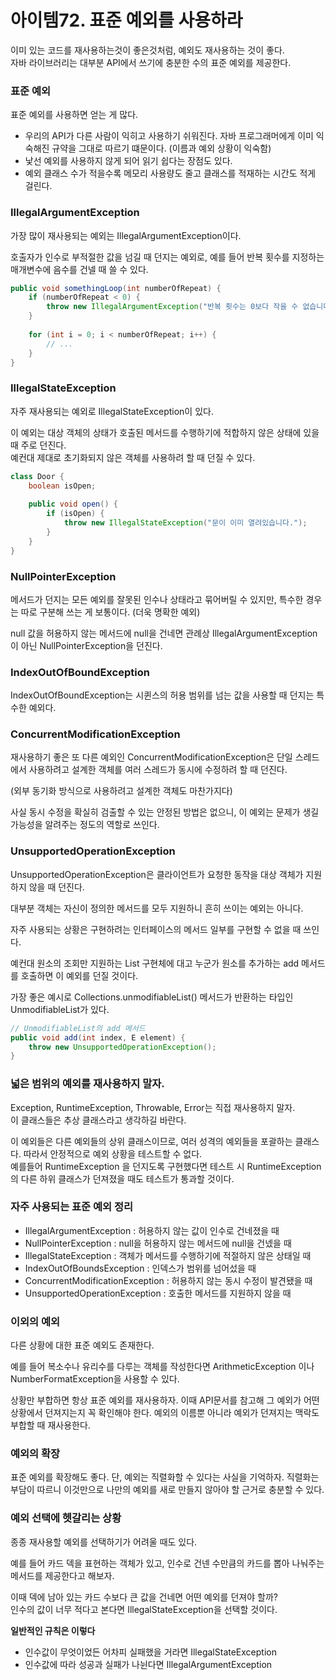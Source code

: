 # 아이템72. 표준 예외를 사용하라

이미 있는 코드를 재사용하는것이 좋은것처럼, 예외도 재사용하는 것이 좋다.   
자바 라이브러리는 대부분 API에서 쓰기에 충분한 수의 표준 예외를 제공한다.

### 표준 예외

표준 예외를 사용하면 얻는 게 많다.
* 우리의 API가 다른 사람이 익히고 사용하기 쉬워진다. 자바 프로그래머에게 이미 익숙해진 규약을 그대로 따르기 떄문이다. (이름과 예외 상황이 익숙함)   
* 낯선 예외를 사용하지 않게 되어 읽기 쉽다는 장점도 있다.
* 예외 클래스 수가 적을수록 메모리 사용량도 줄고 클래스를 적재하는 시간도 적게 걸린다.

### IllegalArgumentException

가장 많이 재사용되는 예외는 IllegalArgumentException이다.

호출자가 인수로 부적절한 값을 넘길 때 던지는 예외로, 예를 들어 반복 횟수를 지정하는 매개변수에 음수를 건넬 때 쓸 수 있다.

```java
public void somethingLoop(int numberOfRepeat) {
    if (numberOfRepeat < 0) {
        throw new IllegalArgumentException("반복 횟수는 0보다 작을 수 없습니다. numberOfRepeat : " + numberOfRepeat);
    }
    
    for (int i = 0; i < numberOfRepeat; i++) {
        // ...
    }
}
```

### IllegalStateException

자주 재사용되는 예외로 IllegalStateException이 있다.

이 예외는 대상 객체의 상태가 호출된 메서드를 수행하기에 적합하지 않은 상태에 있을 때 주로 던진다.   
예컨대 제대로 초기화되지 않은 객체를 사용하려 할 때 던질 수 있다.

```java
class Door {
    boolean isOpen;
    
    public void open() {
        if (isOpen) {
            throw new IllegalStateException("문이 이미 열려있습니다.");
        }
    }
}
```

### NullPointerException

메서드가 던지는 모든 예외를 잘못된 인수나 상태라고 묶어버릴 수 있지만, 특수한 경우는 따로 구분해 쓰는 게 보통이다. (더욱 명확한 예외)

null 값을 허용하지 않는 메서드에 null을 건네면 관례상 IllegalArgumentException이 아닌 NullPointerException을 던진다.

### IndexOutOfBoundException

IndexOutOfBoundException는 시퀸스의 허용 범위를 넘는 값을 사용할 때 던지는 특수한 예외다.

### ConcurrentModificationException

재사용하기 좋은 또 다른 예외인 ConcurrentModificationException은 단일 스레드에서 사용하려고 설계한 객체를 여러 스레드가 동시에 수정하려 할 때 던진다.

(외부 동기화 방식으로 사용하려고 설계한 객체도 마찬가지다)

사실 동시 수정을 확실히 검출할 수 있는 안정된 방법은 없으니, 이 예외는 문제가 생길 가능성을 알려주는 정도의 역할로 쓰인다.

### UnsupportedOperationException

UnsupportedOperationException은 클라이언트가 요청한 동작을 대상 객체가 지원하지 않을 때 던진다.

대부분 객체는 자신이 정의한 메서드를 모두 지원하니 흔히 쓰이는 예외는 아니다.

자주 사용되는 상황은 구현하려는 인터페이스의 메서드 일부를 구현할 수 없을 때 쓰인다.

예컨대 원소의 조회만 지원하는 List 구현체에 대고 누군가 원소를 추가하는 add 메서드를 호출하면 이 예외를 던질 것이다.

가장 좋은 예시로 Collections.unmodifiableList() 메서드가 반환하는 타입인 UnmodifiableList가 있다. 

```java
// UnmodifiableList의 add 메서드
public void add(int index, E element) {
    throw new UnsupportedOperationException();
}
```

### 넓은 범위의 예외를 재사용하지 말자.

Exception, RuntimeException, Throwable, Error는 직접 재사용하지 말자.    
이 클래스들은 추상 클래스라고 생각하길 바란다.

이 예외들은 다른 예외들의 상위 클래스이므로, 여러 성격의 예외들을 포괄하는 클래스다. 따라서 안정적으로 예외 상황을 테스트할 수 없다.   
예를들어 RuntimeException 을 던지도록 구현했다면 테스트 시 RuntimeException의 다른 하위 클래스가 던져졌을 때도 테스트가 통과할 것이다.

### 자주 사용되는 표준 예외 정리

* IllegalArgumentException : 허용하지 않는 값이 인수로 건네졌을 때
* NullPointerException : null을 허용하지 않는 메서드에 null을 건넸을 때
* IllegalStateException : 객체가 메서드를 수행하기에 적절하지 않은 상태일 때
* IndexOutOfBoundsException : 인덱스가 범위를 넘어섰을 때
* ConcurrentModificationException : 허용하지 않는 동시 수정이 발견됐을 때
* UnsupportedOperationException : 호출한 메서드를 지원하지 않을 때

### 이외의 예외

다른 상황에 대한 표준 예외도 존재한다.

예를 들어 복소수나 유리수를 다루는 객체를 작성한다면 ArithmeticException 이나 NumberFormatException을 사용할 수 있다.

상황만 부합하면 항상 표준 예외를 재사용하자. 
이때 API문서를 참고해 그 예외가 어떤 상황에서 던져지는지 꼭 확인해야 한다.
예외의 이름뿐 아니라 예외가 던져지는 맥락도 부합할 때 재사용한다.

### 예외의 확장

표준 예외를 확장해도 좋다. 단, 예외는 직렬화할 수 있다는 사실을 기억하자. 직렬화는 부담이 따르니 이것만으로 나만의 예외를 새로 만들지 않아야 할 근거로 충분할 수 있다.

### 예외 선택에 헷갈리는 상황

종종 재사용할 예외를 선택하기가 어려울 때도 있다.

예를 들어 카드 덱을 표현하는 객체가 있고, 인수로 건넨 수만큼의 카드를 뽑아 나눠주는 메서드를 제공한다고 해보자.

이때 덱에 남아 있는 카드 수보다 큰 값을 건네면 어떤 예외를 던져야 할까?   
인수의 값이 너무 적다고 본다면 IllegalStateException을 선택할 것이다.

**일반적인 규칙은 이렇다**
* 인수값이 무엇이었든 어차피 실패했을 거라면 IllegalStateException
* 인수값에 따라 성공과 실패가 나뉜다면 IllegalArgumentException